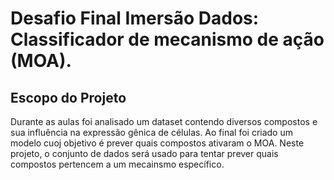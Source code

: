 
# Desafio Final Imersão Dados: Classificador de mecanismo de ação (MOA).

## Escopo do Projeto

Durante as aulas foi analisado um dataset contendo diversos compostos e sua influência na expressão gênica de células. Ao final foi criado um modelo cuoj objetivo é prever quais compostos ativaram o MOA. Neste projeto, o conjunto de dados será usado para tentar prever quais compostos pertencem a um mecainsmo específico.
